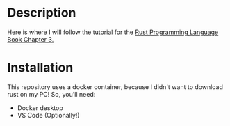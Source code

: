 # Description
Here is where I will follow the tutorial for the [Rust Programming Language Book Chapter 3.](https://doc.rust-lang.org/book/ch03-01-variables-and-mutability.html)

# Installation
This repository uses a docker container, because I didn't want to download rust on my PC!
So, you'll need:

- Docker desktop
- VS Code (Optionally!)
